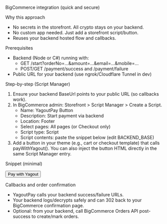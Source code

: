 BigCommerce integration (quick and secure)

Why this approach
- No secrets in the storefront. All crypto stays on your backend.
- No custom app needed. Just add a storefront script/button.
- Reuses your backend hosted flow and callbacks.

Prerequisites
- Backend (Node or C#) running with:
  - GET /start?orderNo=...&amount=...&email=...&mobile=...
  - POST/GET /payment/success and /payment/failure
- Public URL for your backend (use ngrok/Cloudflare Tunnel in dev)

Step-by-step (Script Manager)
1) Ensure your backend BaseUrl points to your public URL (so callbacks work).
2) In BigCommerce admin: Storefront > Script Manager > Create a Script.
   - Name: YagoutPay Button
   - Description: Start payment via backend
   - Location: Footer
   - Select pages: All pages (or Checkout only)
   - Script type: Script
   - Script contents: paste the snippet below (edit BACKEND_BASE)
3) Add a button in your theme (e.g., cart or checkout template) that calls payWithYagout(). You can also inject the button HTML directly in the same Script Manager entry.

Snippet (minimal)
<script>
  // Set to your backend public URL (ngrok/Cloudflare or production domain)
  const BACKEND_BASE = 'https://YOUR-BACKEND.example.com';
  const MAKE_ORDER_NO = () => 'ORD-' + Date.now();
  const GET_AMOUNT = () => {
    // For a demo, hardcode or read from the page
    const el = document.querySelector('[data-cart-total]');
    return el ? el.textContent.trim().replace(/[^0-9.]/g, '') : '1.00';
  };
  function payWithYagout(email, mobile) {
    const orderNo = MAKE_ORDER_NO();
    const amount = GET_AMOUNT();
    const url = new URL(BACKEND_BASE + '/start');
    url.searchParams.set('orderNo', orderNo);
    url.searchParams.set('amount', amount);
    if (email) url.searchParams.set('email', email);
    if (mobile) url.searchParams.set('mobile', mobile);
    window.location.href = url.toString();
  }
</script>
<button type="button" onclick="payWithYagout('buyer@example.com','+251900000000')">Pay with Yagout</button>

Callbacks and order confirmation
- YagoutPay calls your backend success/failure URLs.
- Your backend logs/decrypts safely and can 302 back to your BigCommerce confirmation page.
- Optional: from your backend, call BigCommerce Orders API post-success to create/mark orders.

